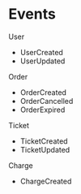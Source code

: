 # Events

User
- UserCreated
- UserUpdated

Order
- OrderCreated
- OrderCancelled
- OrderExpired

Ticket
- TicketCreated
- TicketUpdated

Charge
- ChargeCreated